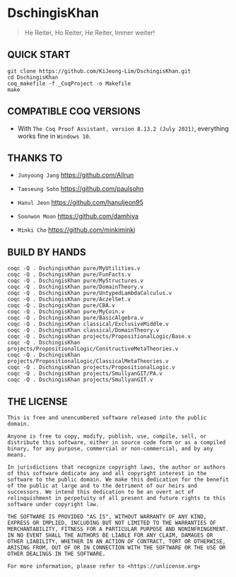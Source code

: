 # DschingisKhan

> He Reiter, Ho Reiter, He Reiter, Immer weiter!

## QUICK START

```
git clone https://github.com/KiJeong-Lim/DschingisKhan.git
cd DschingisKhan
coq_makefile -f _CoqProject -o Makefile
make
```

## COMPATIBLE COQ VERSIONS

- With `The Coq Proof Assistant, version 8.13.2 (July 2021)`, everything works fine in `Windows 10`.

## THANKS TO

- `Junyoung Jang` https://github.com/Ailrun

- `Taeseung Sohn` https://github.com/paulsohn

- `Hanul Jeon` https://github.com/hanuljeon95

- `Soonwon Moon` https://github.com/damhiya

- `Minki Cho` https://github.com/minkiminki

## BUILD BY HANDS

```
coqc -Q . DschingisKhan pure/MyUtilities.v
coqc -Q . DschingisKhan pure/FunFacts.v
coqc -Q . DschingisKhan pure/MyStructures.v
coqc -Q . DschingisKhan pure/DomainTheory.v
coqc -Q . DschingisKhan pure/UntypedLambdaCalculus.v
coqc -Q . DschingisKhan pure/AczelSet.v
coqc -Q . DschingisKhan pure/CBA.v
coqc -Q . DschingisKhan pure/MyCoin.v
coqc -Q . DschingisKhan pure/BasicAlgebra.v
coqc -Q . DschingisKhan classical/ExclusiveMiddle.v
coqc -Q . DschingisKhan classical/DomainTheory.v
coqc -Q . DschingisKhan projects/PropositionalLogic/Base.v
coqc -Q . DschingisKhan projects/PropositionalLogic/ConstructiveMetaTheories.v
coqc -Q . DschingisKhan projects/PropositionalLogic/ClassicalMetaTheories.v
coqc -Q . DschingisKhan projects/PropositionalLogic.v
coqc -Q . DschingisKhan projects/SmullyanGIT/PA.v
coqc -Q . DschingisKhan projects/SmullyanGIT.v
```

## THE LICENSE

```
This is free and unencumbered software released into the public domain.

Anyone is free to copy, modify, publish, use, compile, sell, or
distribute this software, either in source code form or as a compiled
binary, for any purpose, commercial or non-commercial, and by any
means.

In jurisdictions that recognize copyright laws, the author or authors
of this software dedicate any and all copyright interest in the
software to the public domain. We make this dedication for the benefit
of the public at large and to the detriment of our heirs and
successors. We intend this dedication to be an overt act of
relinquishment in perpetuity of all present and future rights to this
software under copyright law.

THE SOFTWARE IS PROVIDED "AS IS", WITHOUT WARRANTY OF ANY KIND,
EXPRESS OR IMPLIED, INCLUDING BUT NOT LIMITED TO THE WARRANTIES OF
MERCHANTABILITY, FITNESS FOR A PARTICULAR PURPOSE AND NONINFRINGEMENT.
IN NO EVENT SHALL THE AUTHORS BE LIABLE FOR ANY CLAIM, DAMAGES OR
OTHER LIABILITY, WHETHER IN AN ACTION OF CONTRACT, TORT OR OTHERWISE,
ARISING FROM, OUT OF OR IN CONNECTION WITH THE SOFTWARE OR THE USE OR
OTHER DEALINGS IN THE SOFTWARE.

For more information, please refer to <https://unlicense.org>
```
